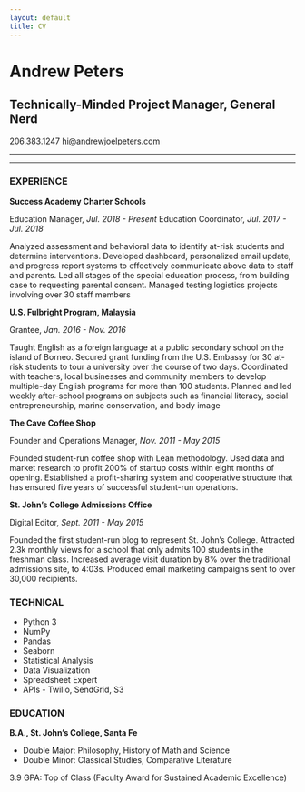 ```yaml
---
layout: default
title: CV
---
```


# Andrew Peters
## Technically-Minded Project Manager, General Nerd

206.383.1247
hi@andrewjoelpeters.com

---



---

### EXPERIENCE

**Success Academy Charter Schools**

Education Manager, *Jul. 2018 - Present*
Education Coordinator, *Jul. 2017 - Jul. 2018*

  Analyzed assessment and behavioral data to identify at-risk students and determine interventions. Developed dashboard, personalized email update, and progress report systems to effectively communicate above data to staff and parents. Led all stages of the special education process, from building case to requesting parental consent. Managed testing logistics projects involving over 30 staff members

**U.S. Fulbright Program, Malaysia**

Grantee, *Jan. 2016 - Nov. 2016*

  Taught English as a foreign language at a public secondary school on the island of Borneo. Secured grant funding from the U.S. Embassy for 30 at-risk students to tour a university over the course of two days. Coordinated with teachers, local businesses and community members to develop multiple-day English programs for more than 100 students. Planned and led weekly after-school programs on subjects such as financial literacy, social entrepreneurship, marine conservation, and body image

**The Cave Coffee Shop**        

Founder and Operations Manager, *Nov. 2011 - May 2015*

  Founded student-run coffee shop with Lean methodology. Used data and market research to profit 200% of startup costs within eight months of opening. Established a profit-sharing system and cooperative structure that has ensured five years of successful student-run operations.

**St. John’s College Admissions Office**

Digital Editor, *Sept. 2011 - May 2015*

Founded the first student-run blog to represent St. John’s College. Attracted 2.3k monthly views for a school that only admits 100 students in the freshman class. Increased average visit duration by 8% over the traditional admissions site, to 4:03s. Produced email marketing campaigns sent to over 30,000 recipients.

### TECHNICAL

* Python 3
* NumPy
* Pandas
* Seaborn
* Statistical Analysis
* Data Visualization
* Spreadsheet Expert
* APIs - Twilio, SendGrid, S3

### EDUCATION

**B.A., St. John’s College, Santa Fe**

 * Double Major: Philosophy, History of Math and Science
 * Double Minor: Classical Studies, Comparative Literature

3.9 GPA: Top of Class (Faculty Award for Sustained Academic Excellence)
